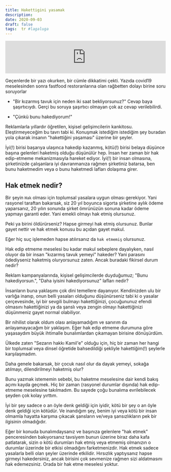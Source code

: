 ```yaml
---
title: Hakettigini yasamak
description:
date: 2020-09-03 
draft: false
tags:  tr #lagaluga
---
```



<iframe src="https://anchor.fm/delirehberi/embed/episodes/Hakettiini-Yaamak-empc72" height="102px" style="width: 100%" frameborder="0" scrolling="no"></iframe>

Geçenlerde bir yazı okurken, bir cümle dikkatimi çekti. Yazıda covid19 meselesinden sonra fastfood restoranlarına olan rağbetten dolayı birine soru soruyorlar

- "Bir kızarmış tavuk için neden iki saat bekliyorsunuz?" 
Cevap baya şaşırtıcıydı. Gerçi bu soruya şaşırtıcı olmayan çok az cevap verilebilirdi.

<!--more-->

- "Çünkü bunu hakediyorum!"

Reklamlarla yıllardır öğretilen, kişisel gelişimcilerin kankitosu. Eleştirmeyeceğim bu tavrı tabi ki. Konuşmak istediğim istediğim şey buradan yola çıkarak insanın "hakettiğini yaşaması" üzerine bir şeyler.

İyi(!) birisi başarıya ulaşınca hakedip kazanmış, kötü(!) birisi belaya düşünce başına gelenleri haketmiş olduğu düşünülür hep. İnsan her zaman bir hak edip-etmeme mekanizmasıyla hareket ediyor. İyi(!) bir insan olmasına, şirketinizde çalışanlara iyi davranmanıza rağmen şirketiniz batarsa, ben bunu haketmedim veya o bunu haketmedi lafları dolaşıma girer. 

## Hak etmek nedir?

Bir şeyin `Hak` olması için toplumsal yasalara uygun olması gerekiyor. Yani rasyonel taraftan bakarsak, siz 20 yıl boyunca sigorta şirketine aylık ödeme yaparsanız, 20 yılın sonunda şirket ömrünüzün sonuna kadar ödeme yapmayı garanti eder. Yani emekli olmayı hak etmiş olursunuz. 

Peki ya birini öldürürseniz? Hapse girmeyi hak etmiş olursunuz. Bunlar gayet nettir ve hak etmek konusu bu açıdan gayet makul.

Eğer hiç suç işlemeden hapse atılırsanız da `hak etmemiş` olursunuz.

Hak edip etmeme meselesi bu kadar makul sebeplere dayalıyken, nasıl oluyor da bir insan "kızarmış tavuk yemeyi" hakeder? Yani parasını ödediyseniz haketmiş oluryorsunuz zaten. Ancak buradaki fikirsel durum nedir?

Reklam kampanyalarında, kişisel gelişimcilerde duyduğumuz; "Bunu hakediyorsun.", "Daha iyisini hakediyorsunuz" lafları nedir?

İnsanların buna yaklaşımı çok dini temellere dayanıyor. Kendinizden ulu bir varlığa inanıp, onun belli yasaları olduğunu düşünürseniz tabi ki o yasalar çerçevesinde, iyi bir sevgili bulmayı hakettiğinizi, çocuğununuz efendi olmasını hakettiğinizi ya da şanslı veya zengin olmayı hakettiğinizi düşünmeniz gayet normal olabiliyor.

Bir nihilist olarak oldum olası anlayamadığım ve sanırım da anlayamayacağım bir yaklaşım. Eğer hak edip etmeme durumuna göre yaşasaydım büyük ihtimalle bunalımlardan çıkamayan birisine dönüşürdüm.

Ülkede zaten "Sezarın hakkı Kamil'e" olduğu için, hiç bir zaman her hangi bir toplumsal veya dinsel öğretide bahsedildiği şekliyle hakettiğim(!) şeylerle karşılaşmadım. 

Daha genele bakarsak, bir çocuk nasıl olur da dayak yemeyi, sokağa atılmayı, dilendirilmeyi haketmiş olur?

Bunu yazmak istememin sebebi, bu haketme meselesine dair kendi bakış açımı kayda geçmek. Hiç bir zaman (rasyonel durumlar dışında) hak edip-etmeme meselesine takılmadım. Bu sayede çoğu bunalıma evrilebilecek şeyden çok kolay yırttım. 

İyi bir şey  sadece o an öyle denk geldiği için iyidir, kötü bir şey o an öyle denk geldiği için kötüdür. Ve inandığım şey, benim iyi veya kötü bir insan olmamla hayatta karşıma çıkacak şansların ve/veya şansızlıkların pek bir ilgisinin olmadığıdır.

Eğer bir konuda bunalımdaysanız ve başınıza gelenlere "hak etmek" penceresinden bakıyorsanız tavsiyem bunun üzerine biraz daha kafa patlatarak, sizin o kötü durumları hak etmiş veya etmemiş olmanızın o durumlar üzerinde bir etkisi olmadığını farketmenizdir. Hak etmek sadece yasalarla belli olan şeyler üzerinde etkilidir. Hırsızlık yaptıysanız hapse girmeyi hakedersiniz, ancak birisini çok sevmenize rağmen sizi aldatmasını hak edemezsiniz. Orada bir hak etme meselesi yoktur. 


